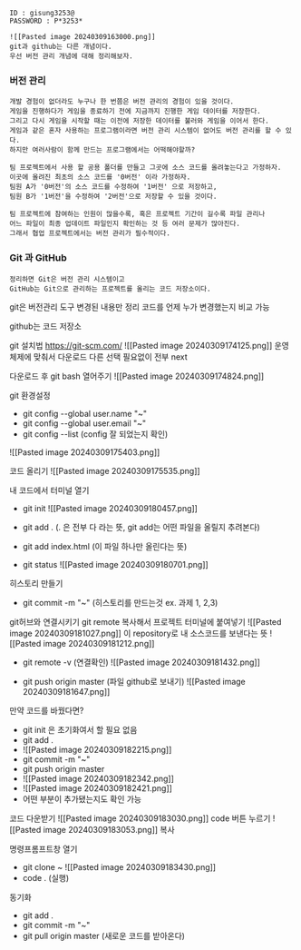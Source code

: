 	ID : gisung3253@
	PASSWORD : P*3253*

	![[Pasted image 20240309163000.png]]
	git과 github는 다른 개념이다.
	우선 버전 관리 개념에 대해 정리해보자.

### 버전 관리
	개발 경험이 없더라도 누구나 한 번쯤은 버전 관리의 경험이 있을 것이다.
	게임을 진행하다가 게임을 종료하기 전에 지금까지 진행한 게임 데이터를 저장한다.
	그리고 다시 게임을 시작할 때는 이전에 저장한 데이터를 불러와 게임을 이어서 한다.
	게임과 같은 혼자 사용하는 프로그램이라면 버전 관리 시스템이 없어도 버전 관리를 할 수 있다. 
	하지만 여러사람이 함께 만드는 프로그램에서는 어떡해야할까?
	
	팀 프로젝트에서 사용 할 공용 폴더를 만들고 그곳에 소스 코드를 올려놓는다고 가정하자.
	이곳에 올려진 최초의 소스 코드를 '0버전' 이라 가정하자.
	팀원 A가 '0버전'의 소스 코드를 수정하여 '1버전' 으로 저장하고,
	팀원 B가 '1버전'을 수정하여 '2버전'으로 저장할 수 있을 것이다.
	
	팀 프로젝트에 참여하는 인원이 많을수록, 혹은 프로젝트 기간이 길수록 파일 관리나
	어느 파일이 최종 업데이트 파일인지 확인하는 것 등 여러 문제가 많아진다.
	그래서 협업 프로젝트에서는 버전 관리가 필수적이다.

### Git 과 GitHub
	정리하면 Git은 버전 관리 시스템이고 
	GitHub는 Git으로 관리하는 프로젝트를 올리는 코드 저장소이다.
git은 버전관리 도구
변경된 내용만 정리
코드를 언제 누가 변경했는지 비교 가능

github는 코드 저장소


git 설치법
https://git-scm.com/
![[Pasted image 20240309174125.png]]
운영체제에 맞춰서 다운로드
다른 선택 필요없이 전부 next

다운로드 후 git bash 열어주기
![[Pasted image 20240309174824.png]]

git 환경설정

- git config --global user.name "~"
- git config --global user.email "~"
- git config --list (config 잘 되었는지 확인)

![[Pasted image 20240309175403.png]]

코드 올리기
![[Pasted image 20240309175535.png]]

내 코드에서 터미널 열기

- git init
![[Pasted image 20240309180457.png]]

- git add . (. 은 전부 다 라는 뜻, git add는 어떤 파일을 올릴지 추려본다)
- git add index.html (이 파일 하나만 올린다는 뜻)
- git status
![[Pasted image 20240309180701.png]]

히스토리 만들기
- git commit -m "~" (히스토리를 만드는것 ex. 과제 1, 2,3)

git허브와 연결시키기
git remote 복사해서 프로젝트 터미널에 붙여넣기
![[Pasted image 20240309181027.png]]
이 repository로 내 소스코드를 보낸다는 뜻
![[Pasted image 20240309181212.png]]

- git remote -v (연결확인)
![[Pasted image 20240309181432.png]]

- git push origin master (파일 github로 보내기)
![[Pasted image 20240309181647.png]]

만약 코드를 바꿨다면?
- git init 은 초기화여서 할 필요 없음
- git add .
- ![[Pasted image 20240309182215.png]]
- git commit -m "~"
- git push origin master
- ![[Pasted image 20240309182342.png]]
- ![[Pasted image 20240309182421.png]] 
- 어떤 부분이 추가됐는지도 확인 가능

코드 다운받기
![[Pasted image 20240309183030.png]]
code 버튼 누르기
![[Pasted image 20240309183053.png]]
복사

명령프롬프트창 열기
- git clone ~
![[Pasted image 20240309183430.png]]
- code . (실행)

동기화
- git add .
- git commit -m "~"
- git pull origin master (새로운 코드를 받아온다)
